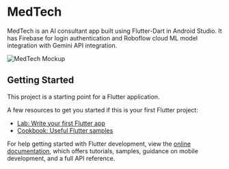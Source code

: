# MedTech

MedTech is an AI consultant app built using Flutter-Dart in Android Studio. It has Firebase for login authentication and Roboflow cloud ML model integration with Gemini API integration.

![MedTech Mockup](assets/medtech.png)

## Getting Started

This project is a starting point for a Flutter application.

A few resources to get you started if this is your first Flutter project:

- [Lab: Write your first Flutter app](https://docs.flutter.dev/get-started/codelab)
- [Cookbook: Useful Flutter samples](https://docs.flutter.dev/cookbook)

For help getting started with Flutter development, view the
[online documentation](https://docs.flutter.dev/), which offers tutorials,
samples, guidance on mobile development, and a full API reference.

